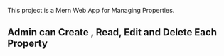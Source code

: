 This project is a Mern Web App for Managing Properties.

## Admin can Create , Read, Edit and Delete Each Property

